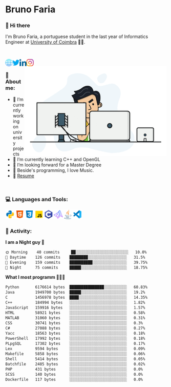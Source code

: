 # Bruno Faria

### 👋 Hi there

I'm Bruno Faria, a portuguese student in the last year of Informatics Engineer at [University of Coimbra](uc.pt/en) 👨‍🎓.

<br/>

[<img align="left" width="22px" alt="Website" src="https://github.com/brunofaria1322/brunofaria1322/blob/master/assets/social/global.svg"/>][website]
[<img align="left" width="22px" alt="Twitter" src="https://github.com/brunofaria1322/brunofaria1322/blob/master/assets/social/twitter.svg"/>][twitter]
[<img align="left" width="22px" alt="LinkedIn" src="https://github.com/brunofaria1322/brunofaria1322/blob/master/assets/social/linkedin.svg"/>][linkedin]
[<img align="left" width="22px" alt="Instagram" src="https://github.com/brunofaria1322/brunofaria1322/blob/master/assets/social/instagram.svg"/>][instagram]

<img align="right" height = "280" alt="GIF" src="https://github.com/brunofaria1322/brunofaria1322/blob/master/assets/animation.gif"/>

<br />

### 📕 About me:

- 🔭 I’m currently working on university projects
- 🌱 I’m currently learning C++ and OpenGL
- 💼 I’m looking forward for a Master Degree
- 💙 Beside's programming, I love Music.
- 📝 [Resume](https://en.wikipedia.org/wiki/HTTP_404)


<br />

### 💻 Languages and Tools:

<img align="left" width="30px" alt= "Python" src="https://github.com/brunofaria1322/brunofaria1322/blob/master/assets/skills/python.svg"/>
<img align="left" width="30px" alt= "Html5" src="https://github.com/brunofaria1322/brunofaria1322/blob/master/assets/skills/html5.svg"/>
<img align="left" width="30px" alt= "Css3" src="https://github.com/brunofaria1322/brunofaria1322/blob/master/assets/skills/css3.svg"/>
<img align="left" width="30px" alt= "JavaScript" src="https://github.com/brunofaria1322/brunofaria1322/blob/master/assets/skills/javascript.svg"/>
<img align="left" width="30px" alt= "C" src="https://github.com/brunofaria1322/brunofaria1322/blob/master/assets/skills/c.svg"/>
<img align="left" width="30px" alt= "Matlab" src="https://github.com/brunofaria1322/brunofaria1322/blob/master/assets/skills/matlab.svg"/>
<img align="left" width="30px" alt= "Java" src="https://github.com/brunofaria1322/brunofaria1322/blob/master/assets/skills/java.svg"/>
<img align="left" width="30px" alt= "Visual Studio Code" src="https://github.com/brunofaria1322/brunofaria1322/blob/master/assets/skills/vscode.svg"/>

<br />
<br />

### 🚩 Activity:

<!--START_SECTION:stats-->
**I am a Night guy 🌙** 

```text
🌞 Morning    40 commits     ██░░░░░░░░░░░░░░░░░░░░░░░	10.0% 
🌆 Daytime    126 commits    ████████░░░░░░░░░░░░░░░░░	31.5% 
🌃 Evening    159 commits    ██████████░░░░░░░░░░░░░░░	39.75% 
🌙 Night      75 commits     █████░░░░░░░░░░░░░░░░░░░░	18.75%

```
**What I most programm 👨🏽‍💻** 

```text
Python       6176614 bytes  ███████████████░░░░░░░░░░	60.83% 
Java         1949700 bytes  █████░░░░░░░░░░░░░░░░░░░░	19.2% 
C            1456978 bytes  ████░░░░░░░░░░░░░░░░░░░░░	14.35% 
C++          184994 bytes   ░░░░░░░░░░░░░░░░░░░░░░░░░	1.82% 
JavaScript   159916 bytes   ░░░░░░░░░░░░░░░░░░░░░░░░░	1.57% 
HTML         58921 bytes    ░░░░░░░░░░░░░░░░░░░░░░░░░	0.58% 
MATLAB       31060 bytes    ░░░░░░░░░░░░░░░░░░░░░░░░░	0.31% 
CSS          30741 bytes    ░░░░░░░░░░░░░░░░░░░░░░░░░	0.3% 
C#           27088 bytes    ░░░░░░░░░░░░░░░░░░░░░░░░░	0.27% 
Yacc         18563 bytes    ░░░░░░░░░░░░░░░░░░░░░░░░░	0.18% 
PowerShell   17992 bytes    ░░░░░░░░░░░░░░░░░░░░░░░░░	0.18% 
PLpgSQL      17302 bytes    ░░░░░░░░░░░░░░░░░░░░░░░░░	0.17% 
Lex          9594 bytes     ░░░░░░░░░░░░░░░░░░░░░░░░░	0.09% 
Makefile     5858 bytes     ░░░░░░░░░░░░░░░░░░░░░░░░░	0.06% 
Shell        5414 bytes     ░░░░░░░░░░░░░░░░░░░░░░░░░	0.05% 
Batchfile    2485 bytes     ░░░░░░░░░░░░░░░░░░░░░░░░░	0.02% 
PHP          431 bytes      ░░░░░░░░░░░░░░░░░░░░░░░░░	0.0% 
SCSS         140 bytes      ░░░░░░░░░░░░░░░░░░░░░░░░░	0.0% 
Dockerfile   117 bytes      ░░░░░░░░░░░░░░░░░░░░░░░░░	0.0%
```


<!--END_SECTION:stats-->


[website]: https://brunofaria1322.github.io
[twitter]: https://twitter.com/brunofaria_1322
[instagram]: https://instagram.com/brunofaria_1322
[linkedin]: https://linkedin.com/in/bruno-faria
